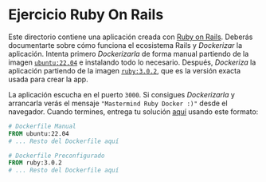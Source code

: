 # Ejercicio Ruby On Rails

Este directorio contiene una aplicación creada con
[Ruby on Rails](https://rubyonrails.org/). Deberás documentarte sobre cómo
funciona el ecosistema Rails y *Dockerizar* la aplicación. Intenta primero
*Dockerizarla* de forma manual partiendo de la imagen
[`ubuntu:22.04`](https://hub.docker.com/_/ubuntu) e instalando todo lo
necesario. Después, *Dockeriza* la aplicación partiendo de la imagen
[`ruby:3.0.2`](https://hub.docker.com/_/ruby), que es la versión exacta usada
para crear la app.

La aplicación escucha en el puerto `3000`. Si consigues *Dockerizarla* y
arrancarla verás el mensaje `"Mastermind Ruby Docker :)"` desde el navegador.
Cuando termines, entrega tu solución
[aquí](https://www.mastermind.ac/courses/take/docker-de-noob-a-pro/surveys/44067976-entrega-reto)
usando este formato:

```Dockerfile
# Dockerfile Manual
FROM ubuntu:22.04
# ... Resto del Dockerfile aquí

# Dockerfile Preconfigurado
FROM ruby:3.0.2
# ... Resto del Dockerfile aquí
```
